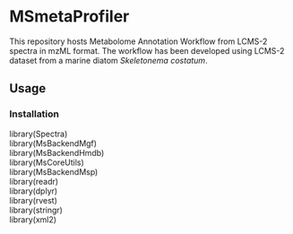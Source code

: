 # MSmetaProfiler

This repository hosts Metabolome Annotation Workflow from LCMS-2 spectra in mzML format. The workflow has been developed using LCMS-2 dataset from a marine diatom _Skeletonema costatum_.

## Usage
### Installation
library(Spectra) <br>
library(MsBackendMgf) <br>
library(MsBackendHmdb) <br>
library(MsCoreUtils) <br>
library(MsBackendMsp) <br>
library(readr) <br>
library(dplyr) <br>
library(rvest) <br>
library(stringr) <br>
library(xml2) <br>
